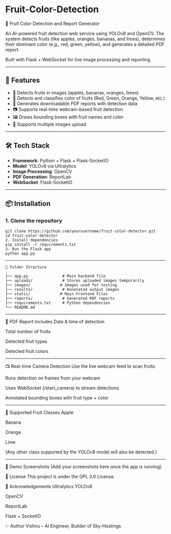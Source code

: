 # Fruit-Color-Detection

 🍎 Fruit Color Detection and Report Generator

An AI-powered fruit detection web service using YOLOv8 and OpenCV. The system detects fruits (like apples, oranges, bananas, and limes), determines their dominant color (e.g., red, green, yellow), and generates a detailed PDF report.

Built with Flask + WebSocket for live image processing and reporting.

---

## 📸 Features

- 🧠 Detects fruits in images (apples, bananas, oranges, limes)
- 🎨 Detects and classifies color of fruits (Red, Green, Orange, Yellow, etc.)
- 📑 Generates downloadable PDF reports with detection data
- 📷 Supports real-time webcam-based fruit detection
- 🖼 Draws bounding boxes with fruit names and color
- 🔄 Supports multiple images upload

---

## 🛠 Tech Stack

- **Framework**: Python + Flask + Flask-SocketIO
- **Model**: YOLOv8 via Ultralytics
- **Image Processing**: OpenCV
- **PDF Generation**: ReportLab
- **WebSocket**: Flask-SocketIO

---

## 📦 Installation

### 1. Clone the repository
```
git clone https://github.com/yourusername/fruit-color-detector.git
cd fruit-color-detector
2. Install dependencies
pip install -r requirements.txt
3. Run the Flask app
python app.py

```

---
```
📂 Folder Structure
.
├── app.py               # Main backend file
├── uploads/             # Stores uploaded images temporarily
├── images/             # Images used for testing
├── results/             # Annotated output images
├── static/             # Main Frontend Files
├── reports/             # Generated PDF reports
├── requirements.txt     # Python dependencies
└── README.md
```
---

📑 PDF Report Includes
Date & time of detection

Total number of fruits

Detected fruit types

Detected fruit colors

---

📺 Real-time Camera Detection
Use the live webcam feed to scan fruits:

Runs detection on frames from your webcam

Uses WebSocket (/start_camera) to stream detections

Annotated bounding boxes with fruit type + color

---

🍌 Supported Fruit Classes
Apple

Banana

Orange

Lime

(Any other class supported by the YOLOv8 model will also be detected.)

---

📸 Demo Screenshots
(Add your screenshots here once the app is running)

📜 License
This project is under the GPL 3.0 License.

🙌 Acknowledgements
Ultralytics YOLOv8

OpenCV

ReportLab

Flask + SocketIO

✨ Author
Vishnu – AI Engineer, Builder of Sky-Hostings

